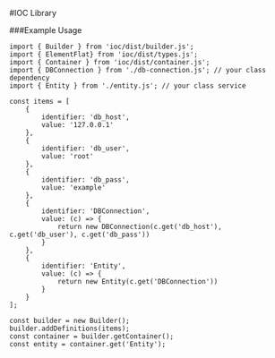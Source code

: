 
#IOC Library

###Example Usage

    import { Builder } from 'ioc/dist/builder.js';
    import { ElementFlat} from 'ioc/dist/types.js';
    import { Container } from 'ioc/dist/container.js';
    import { DBConnection } from './db-connection.js'; // your class dependency
    import { Entity } from './entity.js'; // your class service

    const items = [
        {
            identifier: 'db_host',
            value: '127.0.0.1'
        },
        {
            identifier: 'db_user',
            value: 'root'
        },
        {
            identifier: 'db_pass',
            value: 'example'
        },
        {
            identifier: 'DBConnection',
            value: (c) => { 
                return new DBConnection(c.get('db_host'), c.get('db_user'), c.get('db_pass'))
            }
        },
        {
            identifier: 'Entity',
            value: (c) => {
                return new Entity(c.get('DBConnection'))
            }
        }
    ];

    const builder = new Builder();
    builder.addDefinitions(items);
    const container = builder.getContainer();
    const entity = container.get('Entity');



